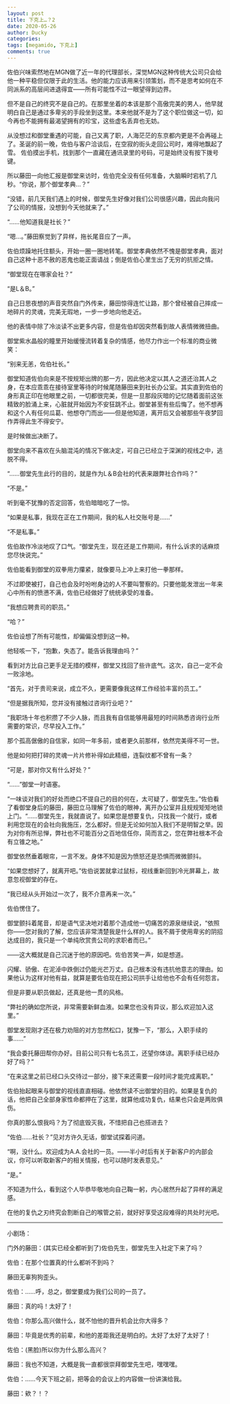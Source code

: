 ```yaml
---
layout: post
title: 下克上…？2
date: 2020-05-26
author: Ducky
categories: 
tags: [megamido, 下克上]
comments: true
--- 
```


佐伯兴味索然地在MGN做了近一年的代理部长，深觉MGN这种传统大公司只会给他一种平稳但仅限于此的生活。他的能力应该用来引领策划，而不是思考如何在不同派系的高层间进退得宜——所有可能性不过一眼望得到边界。

但不是自己的终究不是自己的。在那里坐着的本该是那个高傲完美的男人，他早就明白自己是通过多卑劣的手段坐到这里。本来他就不是为了这个职位做这一切，如今再也不能拥有最渴望拥有的珍宝，这些虚名丢弃也无妨。

从没想过和御堂重遇的可能，自己又离了职，人海茫茫的东京都内更是不会再碰上了。圣诞的前一晚，佐伯与客户洽谈后，在空寂的街头走回公司时，难得地飘起了雪。
佐伯摸出手机，找到那个一直藏在通讯录里的号码，可是始终没有按下拨号键。


所以藤田一向他汇报是御堂来访时，佐伯完全没有任何准备，大脑瞬时宕机了几秒。“你说，那个御堂孝典…？”

“没错，前几天我们遇上的时候，御堂先生好像对我们公司很感兴趣，因此向我问了公司的情报，没想到今天他就来了。”

“……他知道我是社长？”

“嗯…。”藤田察觉到了异样，拖长尾音应了一声。

佐伯烦躁地托住额头，开始一圈一圈地转笔。御堂孝典依然不愧是御堂孝典，面对自己这种十恶不赦的恶鬼也能正面请战；倒是佐伯心里生出了无穷的抗拒之情。

“御堂现在在哪家会社？”

“是L＆B。”

自己日思夜想的声音突然自门外传来，藤田惊得连忙让路，那个曾经被自己摔成一地碎片的灵魂，完美无瑕地，一步一步地向他走近。

他的表情中除了冷淡读不出更多内容，但是佐伯却因突然看到故人表情微微扭曲。

御堂紫水晶般的瞳里开始缓慢流转着复杂的情感，他尽力作出一个标准的商业微笑：

“别来无恙，佐伯社长。”


御堂知道佐伯向来是不按规矩出牌的那一方，因此他决定以其人之道还治其人之身，在本应乖乖在接待室里等待的时候尾随藤田来到社长办公室。其实直到佐伯的身形真正印在他眼里之前，一切都很完美，但是一旦那段灰暗的记忆随着面前这张精致的脸涌上来，心脏就开始因为不安狂跳不止。御堂甚至有些后悔了。他不想再和这个人有任何瓜葛、他想夺门而出——但是他知道，离开后又会被那些午夜梦回作弄得此生不得安宁。

是时候做出决断了。

御堂向来不喜欢在头脑混沌的情况下做决定，可自己已经立于深渊的视线之中，逃脱不得。


“……御堂先生此行的目的，就是作为L＆B会社的代表来跟弊社合作吗？”

“不是。”

听到毫不犹豫的否定回答，佐伯暗暗吃了一惊。

“如果是私事，我现在正在工作期间，我的私人社交账号是……”

“不是私事。”

佐伯故作冷淡地叹了口气。“御堂先生，现在还是工作期间，有什么诉求的话麻烦您尽快说完。”

佐伯能看到御堂的双拳用力攥紧，就像要马上冲上来打他一拳那样。

不过即使被打，自己也会及时吩咐身边的人不要叫警察的。只要他能发泄出一年来心中所有的愤懑不满，佐伯已经做好了统统承受的准备。

“我想应聘贵司的职员。”

“哈？”

佐伯设想了所有可能性，却偏偏没想到这一种。

他轻咳一下，“抱歉，失态了。能告诉我理由吗？”

看到对方比自己更手足无措的模样，御堂又找回了些许底气。这次，自己一定不会一败涂地。

“首先，对于贵司来说，成立不久，更需要像我这样工作经验丰富的员工。”

“但是据我所知，您并没有接触过咨询行业吧？”

“我职场十年也积攒了不少人脉，而且我有自信能够用最短的时间熟悉咨询行业所需要的常识，尽早投入工作。”

那个孤高倨傲的自信家，如同一年多前，或者更久前那样，依然完美得不可一世。

他是如何把打碎的灵魂一片片修补得如此精细，连裂纹都不曾有一条？

“可是，那对你又有什么好处？”

“……”御堂一时语塞。

“一味谈对我们的好处而绝口不提自己的目的何在，太可疑了，御堂先生。”佐伯看了看御堂身后的藤田，藤田立马理解了佐伯的眼神，离开办公室并且规规矩矩地锁上门。“……御堂先生，我就直说了。如果您是想要复仇，只找我一个就行，或者利用您现在的会社向我施压，怎么都好。但是无论如何加入我们不是明智之举。因为对你有所忌惮，弊社也不可能百分之百地信任你，简而言之，您在弊社根本不会有立锥之地。”

御堂依然垂着眼帘，一言不发。身体不知是因为愤怒还是恐惧而微微颤抖。

“如果您想好了，就离开吧。”佐伯说罢就拿过鼠标，视线重新回到冷光屏幕上，故意忽视御堂的存在。

“我已经从头开始过一次了，我不介意再来一次。”

佐伯愣住了。

御堂颤抖着尾音，却是语气坚决地对着那个造成他一切痛苦的源泉继续说，“依照你——您对我的了解，您应该非常清楚我是什么样的人。我不屑于使用卑劣的阴招达成目的，我只是一个单纯欣赏贵公司的求职者而已。”

——这大概就是自己沉迷于他的原因吧。佐伯苦笑一声，如是想道。

闪耀、骄傲、在泥淖中跌倒过仍能光芒万丈。自己根本没有违抗他意志的理由。如果他认为这样对他有益，就算是要佐伯现在把公司拱手让给他也不会有任何怨言。

但是非要从职员做起，还真是他一贯的风格。

“弊社的确如您所说，非常需要新鲜血液。如果您也没有异议，那么欢迎加入这里。”

御堂发现刚才还在极力劝阻的对方忽然松口，犹豫一下，“那么，入职手续的事……”

“我会委托藤田帮你办好。目前公司只有七名员工，还望你体谅。离职手续已经办好了吗？”

“在来这里之前已经口头交待过一部分，接下来还需要一段时间才能完成离职。”

佐伯抬起眼来与御堂的视线直直相碰。他依然读不出御堂的目的。如果是复仇的话，他把自己全部身家性命都押在了这里，就算他成功复仇，结果也只会是两败俱伤。

你真的那么恨我吗？为了彻底毁灭我，不惜把自己也搭进去？

“佐伯……社长？”见对方许久无话，御堂试探着问道。

“啊，没什么。欢迎成为A.A.会社的一员。——半小时后有关于新客户的内部会议，你可以听取新客户的相关情报，也可以随时发表意见。”

“是。”

不知道为什么，看到这个人毕恭毕敬地向自己鞠一躬，内心居然升起了异样的满足感。

在他的复仇之刃终究会割断自己的喉管之前，就好好享受这段难得的共处时光吧。

***
小剧场：

门外的藤田：(其实已经全都听到了)佐伯先生，御堂先生入社定下来了吗？

佐伯：在那个位置真的什么都听不到吗？

藤田无辜狗狗歪头。

佐伯：……呼，总之，御堂要成为我们公司的一员了。

藤田：真的吗！太好了！

佐伯：你那么高兴做什么，就不怕他的晋升机会比你大得多？

藤田：毕竟是优秀的前辈，和他的差距我还是明白的。太好了太好了太好了！

佐伯：(黑脸)所以你为什么那么高兴？

藤田：我也不知道，大概是我一直都很崇拜御堂先生吧，嘿嘿嘿。

佐伯：……今天下班之前，把等会的会议上的内容做一份讲演给我。

藤田：欸？！？

